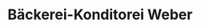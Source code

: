 ---
title: "Bäckerei-Konditorei Weber"
url: /coburg/baeckerei-konditorei-weber-johann-strauss-platz/
shop: Bäckerei
---